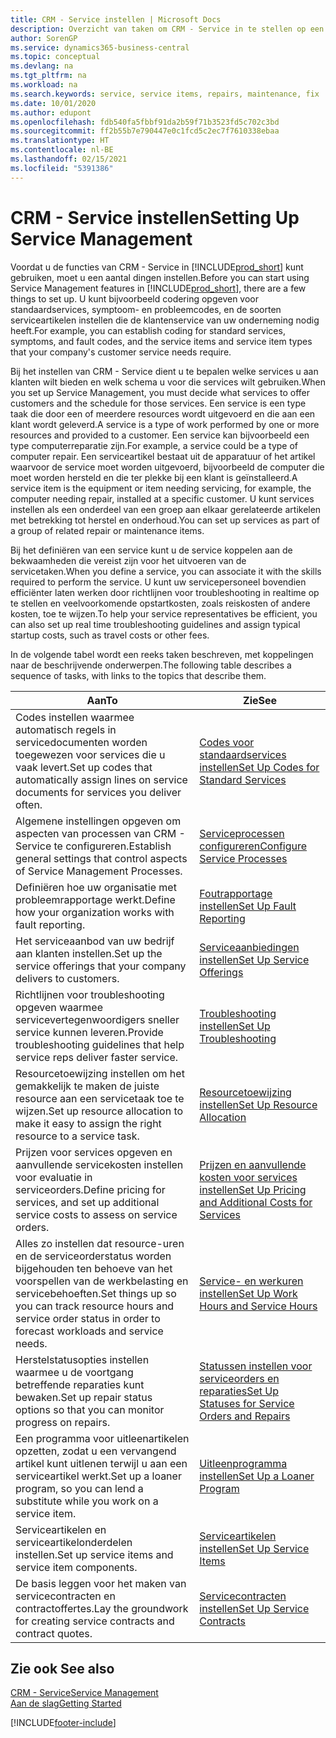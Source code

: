 ```yaml
---
title: CRM - Service instellen | Microsoft Docs
description: Overzicht van taken om CRM - Service in te stellen op een manier die past bij de manier waarop uw organisaties hun services beheren.
author: SorenGP
ms.service: dynamics365-business-central
ms.topic: conceptual
ms.devlang: na
ms.tgt_pltfrm: na
ms.workload: na
ms.search.keywords: service, service items, repairs, maintenance, fix
ms.date: 10/01/2020
ms.author: edupont
ms.openlocfilehash: fdb540fa5fbbf91da2b59f71b3523fd5c702c3bd
ms.sourcegitcommit: ff2b55b7e790447e0c1fcd5c2ec7f7610338ebaa
ms.translationtype: HT
ms.contentlocale: nl-BE
ms.lasthandoff: 02/15/2021
ms.locfileid: "5391386"
---
```

# <a name="setting-up-service-management"></a><span data-ttu-id="1736c-103">CRM - Service instellen</span><span class="sxs-lookup"><span data-stu-id="1736c-103">Setting Up Service Management</span></span>
<span data-ttu-id="1736c-104">Voordat u de functies van CRM - Service in [!INCLUDE[prod_short](includes/prod_short.md)] kunt gebruiken, moet u een aantal dingen instellen.</span><span class="sxs-lookup"><span data-stu-id="1736c-104">Before you can start using Service Management features in [!INCLUDE[prod_short](includes/prod_short.md)], there are a few things to set up.</span></span> <span data-ttu-id="1736c-105">U kunt bijvoorbeeld codering opgeven voor standaardservices, symptoom- en probleemcodes, en de soorten serviceartikelen instellen die de klantenservice van uw onderneming nodig heeft.</span><span class="sxs-lookup"><span data-stu-id="1736c-105">For example, you can establish coding for standard services, symptoms, and fault codes, and the service items and service item types that your company's customer service needs require.</span></span>  

<span data-ttu-id="1736c-106">Bij het instellen van CRM - Service dient u te bepalen welke services u aan klanten wilt bieden en welk schema u voor die services wilt gebruiken.</span><span class="sxs-lookup"><span data-stu-id="1736c-106">When you set up Service Management, you must decide what services to offer customers and the schedule for those services.</span></span> <span data-ttu-id="1736c-107">Een service is een type taak die door een of meerdere resources wordt uitgevoerd en die aan een klant wordt geleverd.</span><span class="sxs-lookup"><span data-stu-id="1736c-107">A service is a type of work performed by one or more resources and provided to a customer.</span></span> <span data-ttu-id="1736c-108">Een service kan bijvoorbeeld een type computerreparatie zijn.</span><span class="sxs-lookup"><span data-stu-id="1736c-108">For example, a service could be a type of computer repair.</span></span> <span data-ttu-id="1736c-109">Een serviceartikel bestaat uit de apparatuur of het artikel waarvoor de service moet worden uitgevoerd, bijvoorbeeld de computer die moet worden hersteld en die ter plekke bij een klant is geïnstalleerd.</span><span class="sxs-lookup"><span data-stu-id="1736c-109">A service item is the equipment or item needing servicing, for example, the computer needing repair, installed at a specific customer.</span></span> <span data-ttu-id="1736c-110">U kunt services instellen als een onderdeel van een groep aan elkaar gerelateerde artikelen met betrekking tot herstel en onderhoud.</span><span class="sxs-lookup"><span data-stu-id="1736c-110">You can set up services as part of a group of related repair or maintenance items.</span></span>  
  
<span data-ttu-id="1736c-111">Bij het definiëren van een service kunt u de service koppelen aan de bekwaamheden die vereist zijn voor het uitvoeren van de servicetaken.</span><span class="sxs-lookup"><span data-stu-id="1736c-111">When you define a service, you can associate it with the skills required to perform the service.</span></span> <span data-ttu-id="1736c-112">U kunt uw servicepersoneel bovendien efficiënter laten werken door richtlijnen voor troubleshooting in realtime op te stellen en veelvoorkomende opstartkosten, zoals reiskosten of andere kosten, toe te wijzen.</span><span class="sxs-lookup"><span data-stu-id="1736c-112">To help your service representatives be efficient, you can also set up real time troubleshooting guidelines and assign typical startup costs, such as travel costs or other fees.</span></span>  

<span data-ttu-id="1736c-113">In de volgende tabel wordt een reeks taken beschreven, met koppelingen naar de beschrijvende onderwerpen.</span><span class="sxs-lookup"><span data-stu-id="1736c-113">The following table describes a sequence of tasks, with links to the topics that describe them.</span></span>  
  
| <span data-ttu-id="1736c-114">Aan</span><span class="sxs-lookup"><span data-stu-id="1736c-114">To</span></span> | <span data-ttu-id="1736c-115">Zie</span><span class="sxs-lookup"><span data-stu-id="1736c-115">See</span></span> |
| --- | --- |
| <span data-ttu-id="1736c-116">Codes instellen waarmee automatisch regels in servicedocumenten worden toegewezen voor services die u vaak levert.</span><span class="sxs-lookup"><span data-stu-id="1736c-116">Set up codes that automatically assign lines on service documents for services you deliver often.</span></span> |[<span data-ttu-id="1736c-117">Codes voor standaardservices instellen</span><span class="sxs-lookup"><span data-stu-id="1736c-117">Set Up Codes for Standard Services</span></span>](service-how-setup-service-coding.md)|
| <span data-ttu-id="1736c-118">Algemene instellingen opgeven om aspecten van processen van CRM - Service te configureren.</span><span class="sxs-lookup"><span data-stu-id="1736c-118">Establish general settings that control aspects of Service Management Processes.</span></span>|[<span data-ttu-id="1736c-119">Serviceprocessen configureren</span><span class="sxs-lookup"><span data-stu-id="1736c-119">Configure Service Processes</span></span>](service-setup-service-processes.md)|
| <span data-ttu-id="1736c-120">Definiëren hoe uw organisatie met probleemrapportage werkt.</span><span class="sxs-lookup"><span data-stu-id="1736c-120">Define how your organization works with fault reporting.</span></span> |[<span data-ttu-id="1736c-121">Foutrapportage instellen</span><span class="sxs-lookup"><span data-stu-id="1736c-121">Set Up Fault Reporting</span></span>](service-how-setup-fault-reporting.md) |
| <span data-ttu-id="1736c-122">Het serviceaanbod van uw bedrijf aan klanten instellen.</span><span class="sxs-lookup"><span data-stu-id="1736c-122">Set up the service offerings that your company delivers to customers.</span></span>|[<span data-ttu-id="1736c-123">Serviceaanbiedingen instellen</span><span class="sxs-lookup"><span data-stu-id="1736c-123">Set Up Service Offerings</span></span>](service-how-setup-service-offerings.md)|
| <span data-ttu-id="1736c-124">Richtlijnen voor troubleshooting opgeven waarmee servicevertegenwoordigers sneller service kunnen leveren.</span><span class="sxs-lookup"><span data-stu-id="1736c-124">Provide troubleshooting guidelines that help service reps deliver faster service.</span></span> |[<span data-ttu-id="1736c-125">Troubleshooting instellen</span><span class="sxs-lookup"><span data-stu-id="1736c-125">Set Up Troubleshooting</span></span>](service-how-setup-troubleshooting.md) |
| <span data-ttu-id="1736c-126">Resourcetoewijzing instellen om het gemakkelijk te maken de juiste resource aan een servicetaak toe te wijzen.</span><span class="sxs-lookup"><span data-stu-id="1736c-126">Set up resource allocation to make it easy to assign the right resource to a service task.</span></span> |[<span data-ttu-id="1736c-127">Resourcetoewijzing instellen</span><span class="sxs-lookup"><span data-stu-id="1736c-127">Set Up Resource Allocation</span></span>](service-how-setup-resource-allocation.md) |
| <span data-ttu-id="1736c-128">Prijzen voor services opgeven en aanvullende servicekosten instellen voor evaluatie in serviceorders.</span><span class="sxs-lookup"><span data-stu-id="1736c-128">Define pricing for services, and set up additional service costs to assess on service orders.</span></span> |[<span data-ttu-id="1736c-129">Prijzen en aanvullende kosten voor services instellen</span><span class="sxs-lookup"><span data-stu-id="1736c-129">Set Up Pricing and Additional Costs for Services</span></span>](service-how-setup-service-costs-pricing.md)|
| <span data-ttu-id="1736c-130">Alles zo instellen dat resource-uren en de serviceorderstatus worden bijgehouden ten behoeve van het voorspellen van de werkbelasting en servicebehoeften.</span><span class="sxs-lookup"><span data-stu-id="1736c-130">Set things up so you can track resource hours and service order status in order to forecast workloads and service needs.</span></span>|[<span data-ttu-id="1736c-131">Service- en werkuren instellen</span><span class="sxs-lookup"><span data-stu-id="1736c-131">Set Up Work Hours and Service Hours</span></span>](service-how-setup-work-service-hours.md)|
| <span data-ttu-id="1736c-132">Herstelstatusopties instellen waarmee u de voortgang betreffende reparaties kunt bewaken.</span><span class="sxs-lookup"><span data-stu-id="1736c-132">Set up repair status options so that you can monitor progress on repairs.</span></span> | [<span data-ttu-id="1736c-133">Statussen instellen voor serviceorders en reparaties</span><span class="sxs-lookup"><span data-stu-id="1736c-133">Set Up Statuses for Service Orders and Repairs</span></span>](service-order-repair-status.md)|
| <span data-ttu-id="1736c-134">Een programma voor uitleenartikelen opzetten, zodat u een vervangend artikel kunt uitlenen terwijl u aan een serviceartikel werkt.</span><span class="sxs-lookup"><span data-stu-id="1736c-134">Set up a loaner program, so you can lend a substitute while you work on a service item.</span></span> |[<span data-ttu-id="1736c-135">Uitleenprogramma instellen</span><span class="sxs-lookup"><span data-stu-id="1736c-135">Set Up a Loaner Program</span></span>](service-how-setup-loaner-program.md) |
| <span data-ttu-id="1736c-136">Serviceartikelen en serviceartikelonderdelen instellen.</span><span class="sxs-lookup"><span data-stu-id="1736c-136">Set up service items and service item components.</span></span> |[<span data-ttu-id="1736c-137">Serviceartikelen instellen</span><span class="sxs-lookup"><span data-stu-id="1736c-137">Set Up Service Items</span></span>](service-how-setup-service-items.md) |
| <span data-ttu-id="1736c-138">De basis leggen voor het maken van servicecontracten en contractoffertes.</span><span class="sxs-lookup"><span data-stu-id="1736c-138">Lay the groundwork for creating service contracts and contract quotes.</span></span> |[<span data-ttu-id="1736c-139">Servicecontracten instellen</span><span class="sxs-lookup"><span data-stu-id="1736c-139">Set Up Service Contracts</span></span>](service-how-setup-service-contracts.md) |

## <a name="see-also"></a><span data-ttu-id="1736c-140">Zie ook </span><span class="sxs-lookup"><span data-stu-id="1736c-140">See also</span></span>
[<span data-ttu-id="1736c-141">CRM - Service</span><span class="sxs-lookup"><span data-stu-id="1736c-141">Service Management</span></span>](service-service.md)  
[<span data-ttu-id="1736c-142">Aan de slag</span><span class="sxs-lookup"><span data-stu-id="1736c-142">Getting Started</span></span>](product-get-started.md)  


[!INCLUDE[footer-include](includes/footer-banner.md)]